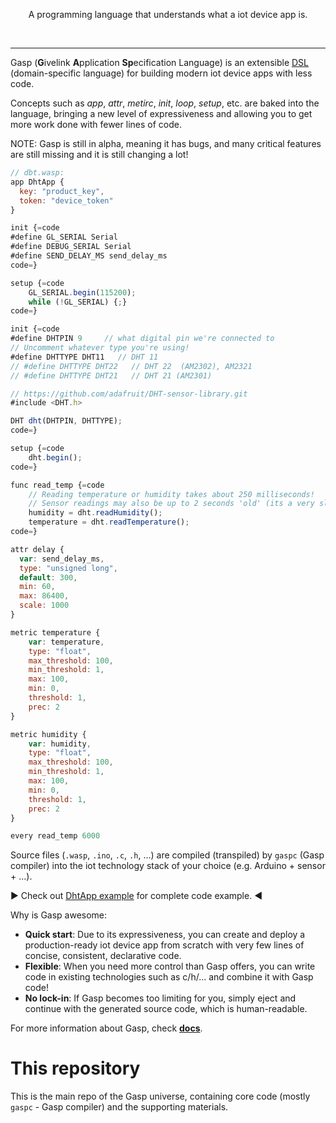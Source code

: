 <p align=center>
  A programming language that understands what a iot device app is.
</p>
<br>

------

Gasp (**G**ivelink **A**pplication **Sp**ecification Language) is an extensible [DSL](https://en.wikipedia.org/wiki/Domain-specific_language) (domain-specific language) for building modern iot device apps with less code.

Concepts such as *app*, *attr*, *metirc*, *init*, *loop*, *setup*, etc. are baked into the language, bringing a new level of expressiveness and allowing you to get more work done with fewer lines of code.

NOTE: Gasp is still in alpha, meaning it has bugs, and many critical features are still missing and it is still changing a lot!

```js
// dbt.wasp:
app DhtApp {
  key: "product_key",
  token: "device_token"
}

init {=code
#define GL_SERIAL Serial
#define DEBUG_SERIAL Serial
#define SEND_DELAY_MS send_delay_ms
code=}

setup {=code
    GL_SERIAL.begin(115200);
    while (!GL_SERIAL) {;}
code=}

init {=code
#define DHTPIN 9     // what digital pin we're connected to
// Uncomment whatever type you're using!
#define DHTTYPE DHT11   // DHT 11
// #define DHTTYPE DHT22   // DHT 22  (AM2302), AM2321
// #define DHTTYPE DHT21   // DHT 21 (AM2301)

// https://github.com/adafruit/DHT-sensor-library.git
#include <DHT.h>

DHT dht(DHTPIN, DHTTYPE);
code=}

setup {=code
    dht.begin();
code=}

func read_temp {=code
    // Reading temperature or humidity takes about 250 milliseconds!
    // Sensor readings may also be up to 2 seconds 'old' (its a very slow sensor)
    humidity = dht.readHumidity();
    temperature = dht.readTemperature();
code=}

attr delay {
  var: send_delay_ms,
  type: "unsigned long",
  default: 300,
  min: 60,
  max: 86400,
  scale: 1000
}

metric temperature {
    var: temperature,
    type: "float",
    max_threshold: 100,
    min_threshold: 1,
    max: 100,
    min: 0,
    threshold: 1,
    prec: 2
}

metric humidity {
    var: humidity,
    type: "float",
    max_threshold: 100,
    min_threshold: 1,
    max: 100,
    min: 0,
    threshold: 1,
    prec: 2
}

every read_temp 6000
```

Source files (`.wasp`, `.ino`, `.c`, `.h`, ...) are compiled (transpiled) by `gaspc` (Gasp compiler) into the iot technology stack of your choice (e.g. Arduino + sensor + ...).

:arrow_forward: Check out [DhtApp example](examples/dht) for complete code example. :arrow_backward:

Why is Gasp awesome:
- **Quick start**: Due to its expressiveness, you can create and deploy a production-ready iot device app from scratch with very few lines of concise, consistent, declarative code.
- **Flexible**: When you need more control than Gasp offers, you can write code in existing technologies such as c/h/... and combine it with Gasp code!
- **No lock-in**: If Gasp becomes too limiting for you, simply eject and continue with the generated source code, which is human-readable.

For more information about Gasp, check [**docs**](https://www.jianshu.com/p/98fa9bb363cc).

# This repository

This is the main repo of the Gasp universe, containing core code (mostly `gaspc` - Gasp compiler) and the supporting materials.

